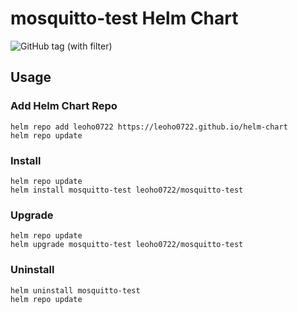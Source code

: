 # mosquitto-test Helm Chart

![GitHub tag (with filter)](https://img.shields.io/github/v/tag/leoho0722/helm-chart?filter=mosquitto-test-*&label=Helm%20chart%20release)

## Usage

### Add Helm Chart Repo

```shell
helm repo add leoho0722 https://leoho0722.github.io/helm-chart
helm repo update
```

### Install

```shell
helm repo update
helm install mosquitto-test leoho0722/mosquitto-test
```

### Upgrade

```shell
helm repo update
helm upgrade mosquitto-test leoho0722/mosquitto-test
```

### Uninstall

```shell
helm uninstall mosquitto-test
helm repo update
```
